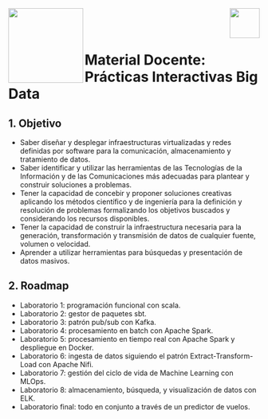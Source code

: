 <img  align="left" width="150" style="float: left;" src="https://www.upm.es/sfs/Rectorado/Gabinete%20del%20Rector/Logos/UPM/CEI/LOGOTIPO%20leyenda%20color%20JPG%20p.png">
<img  align="right" width="60" style="float: right;" src="https://www.dit.upm.es/images/dit08.gif">


<br/><br/>


# Material Docente: Prácticas Interactivas Big Data

## 1. Objetivo

- Saber diseñar y desplegar infraestructuras virtualizadas y redes definidas por software para la comunicación, almacenamiento y tratamiento de datos.
-  Saber identificar y utilizar las herramientas de las Tecnologías de la Información y de las Comunicaciones más adecuadas para plantear y construir soluciones a problemas.
-  Tener la capacidad de concebir y proponer soluciones creativas aplicando los métodos científico y de ingeniería para la definición y resolución de problemas formalizando los objetivos buscados y considerando los recursos disponibles.
-  Tener la capacidad de construir la infraestructura necesaria para la generación, transformación y transmisión de datos de cualquier fuente, volumen o velocidad.
-   Aprender a utilizar herramientas para búsquedas y presentación de datos masivos.

## 2. Roadmap

- Laboratorio 1: programación funcional con scala.
- Laboratorio 2: gestor de paquetes sbt.
- Laboratorio 3: patrón pub/sub con Kafka.
- Laboratorio 4: procesamiento en batch con Apache Spark.
- Laboratorio 5: procesamiento en tiempo real con Apache Spark y despliegue en Docker.
- Laboratorio 6: ingesta de datos siguiendo el patrón Extract-Transform-Load con Apache Nifi.
- Laboratorio 7: gestión del ciclo de vida de Machine Learning con MLOps.
- Laboratorio 8: almacenamiento, búsqueda, y visualización de datos con ELK.
- Laboratorio final: todo en conjunto a través de un predictor de vuelos.


